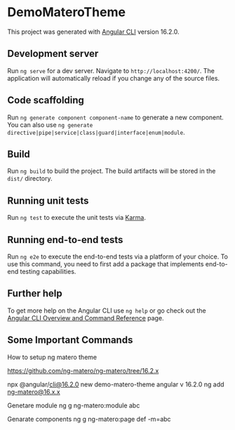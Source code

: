 # DemoMateroTheme

This project was generated with [Angular CLI](https://github.com/angular/angular-cli) version 16.2.0.

## Development server

Run `ng serve` for a dev server. Navigate to `http://localhost:4200/`. The application will automatically reload if you change any of the source files.

## Code scaffolding

Run `ng generate component component-name` to generate a new component. You can also use `ng generate directive|pipe|service|class|guard|interface|enum|module`.

## Build

Run `ng build` to build the project. The build artifacts will be stored in the `dist/` directory.

## Running unit tests

Run `ng test` to execute the unit tests via [Karma](https://karma-runner.github.io).

## Running end-to-end tests

Run `ng e2e` to execute the end-to-end tests via a platform of your choice. To use this command, you need to first add a package that implements end-to-end testing capabilities.

## Further help

To get more help on the Angular CLI use `ng help` or go check out the [Angular CLI Overview and Command Reference](https://angular.io/cli) page.



## Some Important Commands 

How to setup ng matero theme

https://github.com/ng-matero/ng-matero/tree/16.2.x

npx @angular/cli@16.2.0 new demo-matero-theme
angular v 16.2.0
ng add ng-matero@16.x.x

Genetare module
ng g ng-matero:module abc

Genarate components
ng g ng-matero:page def -m=abc
